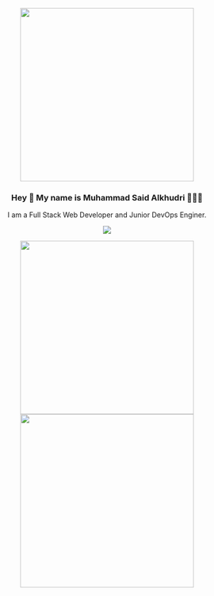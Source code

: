 <p align="center" width="300">
   <img align="center" width="350" src="https://cdn.dribbble.com/users/1787323/screenshots/7003575/media/f09620a77deb456e82968e482130ef0f.png" />
   <h3 align="center">Hey 👋 My name is Muhammad Said Alkhudri 👨🏻‍💻</h3>
</p>
<p align="center">I am a Full Stack Web Developer and Junior DevOps Enginer.</p>
<p align="center">
   <img src="https://komarev.com/ghpvc/?username=said-boy&label=said-boy's+profile+visitor">
</p>
<p align = "center">
   
  <img src = "https://github-readme-stats.vercel.app/api?username=said-boy" width = 350>
   
  <img src = "https://github-readme-streak-stats.herokuapp.com?user=said-boy&date_format=j%20M%5B%20Y%5D&stroke=DD2727" width = 350>
</p>
